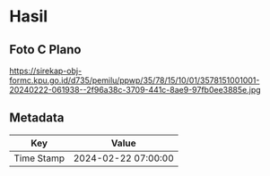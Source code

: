 # Hasil

## Foto C Plano

https://sirekap-obj-formc.kpu.go.id/d735/pemilu/ppwp/35/78/15/10/01/3578151001001-20240222-061938--2f96a38c-3709-441c-8ae9-97fb0ee3885e.jpg


## Metadata

| Key        | Value               |
| ---------- | ------------------- |
| Time Stamp | 2024-02-22 07:00:00 |




